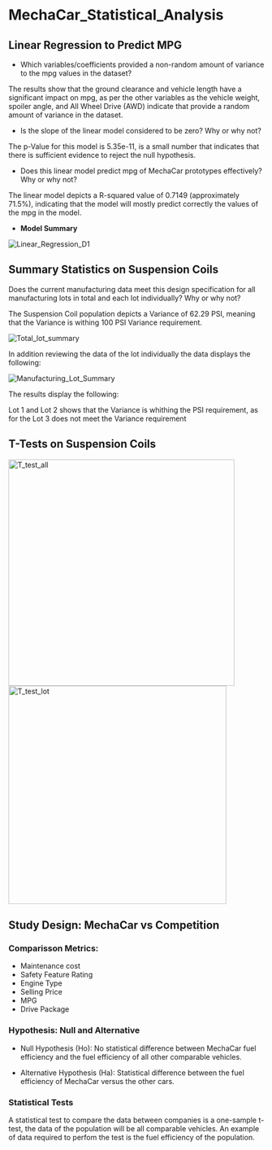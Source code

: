 # MechaCar_Statistical_Analysis

## Linear Regression to Predict MPG

- Which variables/coefficients provided a non-random amount of variance to the mpg values in the dataset?

The results show that the ground clearance and vehicle length have a significant impact on mpg, as per the other variables as the vehicle weight, spoiler angle, and All Wheel Drive (AWD) indicate that provide a random amount of variance in the dataset.

- Is the slope of the linear model considered to be zero? Why or why not?

The p-Value for this model is 5.35e-11, is a small number that indicates that there is sufficient evidence to reject the null hypothesis.

- Does this linear model predict mpg of MechaCar prototypes effectively? Why or why not?

The linear model depicts a R-squared value of 0.7149 (approximately 71.5%), indicating that the model will mostly predict correctly the values of the mpg in the model.

- **Model Summary**

![Linear_Regression_D1](https://user-images.githubusercontent.com/98929742/171056068-2f9df4f3-4fb9-4df7-8099-e3eda7b31301.png)

## Summary Statistics on Suspension Coils

 Does the current manufacturing data meet this design specification for all manufacturing lots in total and each lot individually? Why or why not?
 
The Suspension Coil population depicts a Variance of 62.29 PSI, meaning that the Variance is withing 100 PSI Variance requirement.

![Total_lot_summary](https://user-images.githubusercontent.com/98929742/171055954-68491653-f3f7-4938-b318-b6e9da8c0719.png)

In addition reviewing the data of the lot individually the data displays the following:

![Manufacturing_Lot_Summary](https://user-images.githubusercontent.com/98929742/171055974-3cfeb6f0-6cab-43af-9acd-7918a1991bb0.png)

The results display the following:

Lot 1 and Lot 2 shows that the Variance is whithing the PSI requirement, as for the Lot 3 does not meet the Variance requirement

## T-Tests on Suspension Coils

<img width="445" alt="T_test_all" src="https://user-images.githubusercontent.com/98929742/171056686-01ceb41a-c586-4d33-8b35-4e9b8d0c05e6.png">

<img width="429" alt="T_test_lot" src="https://user-images.githubusercontent.com/98929742/171056662-e7c36010-0b03-4bda-a6de-79c5c52ac6db.png">

## Study Design: MechaCar vs Competition

### Comparisson Metrics:

- Maintenance cost
- Safety Feature Rating
- Engine Type
- Selling Price
- MPG
- Drive Package


### Hypothesis: Null and Alternative

- Null Hypothesis (Ho): No statistical difference between MechaCar fuel efficiency and the fuel efficiency of all other comparable vehicles.

- Alternative Hypothesis (Ha): Statistical difference between the fuel efficiency of MechaCar versus the other cars.


### Statistical Tests

A statistical test to compare the data between companies is a one-sample t-test, the data of the population will be all comparable vehicles. An example of data required to perfom the test is the fuel efficiency of the population.









